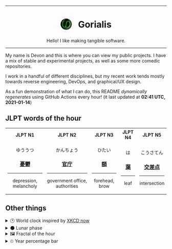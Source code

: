 ***

<h1 align="center">
<sub>
    <img src="readme/resources/avatar.png" height="36">
</sub>
&nbsp;
Gorialis
</h1>
<p align="center">
Hello! I like making tangible software.
</p>

***

My name is Devon and this is where you can view my public projects. I have a mix of stable and experimental projects, as well as some more comedic repositories.

I work in a handful of different disciplines, but my recent work tends mostly towards reverse engineering, DevOps, and graphical/UX design.

As a fun demonstration of what I can do, this README *dynamically regenerates* using GitHub Actions every hour! (it last updated at **02:41 UTC, 2021-01-14**)

<h2>JLPT words of the hour</h2>
<table>
    <tr>
        <th>JLPT N1</th>
        <th>JLPT N2</th>
        <th>JLPT N3</th>
        <th>JLPT N4</th>
        <th>JLPT N5</th>
    </tr>
    <tr>
        <td>
            <p align="center">ゆううつ</p>
            <h3 align="center"><b><a href="https://jisho.org/search/%E6%86%82%E9%AC%B1">憂鬱</a></b></h3>
            <hr>
            <p align="center">depression,<wbr> melancholy</p>
        </td>
        <td>
            <p align="center">かんちょう</p>
            <h3 align="center"><b><a href="https://jisho.org/search/%E5%AE%98%E5%BA%81">官庁</a></b></h3>
            <hr>
            <p align="center">government office,<wbr> authorities</p>
        </td>
        <td>
            <p align="center">ひたい</p>
            <h3 align="center"><b><a href="https://jisho.org/search/%E9%A1%8D">額</a></b></h3>
            <hr>
            <p align="center">forehead,<wbr> brow</p>
        </td>
        <td>
            <p align="center">は</p>
            <h3 align="center"><b><a href="https://jisho.org/search/%E8%91%89">葉</a></b></h3>
            <hr>
            <p align="center">leaf</p>
        </td>
        <td>
            <p align="center">こうさてん</p>
            <h3 align="center"><b><a href="https://jisho.org/search/%E4%BA%A4%E5%B7%AE%E7%82%B9">交差点</a></b></h3>
            <hr>
            <p align="center">intersection</p>
        </td>
    </tr>
</table>

<h2>Other things</h2>
<details>
<summary>🕑  World clock inspired by <a href="https://xkcd.com/now">XKCD now</a></summary>

> <img src="generated/now.png" width="512">

</details>
<details>
<summary>🌑 Lunar phase</summary>

The moon is approximately 5.10% through its phase (New Moon).

</details>
<details>
<summary>&#x1f5bc; Fractal of the hour</summary>

> <img src="generated/fractal.png" width="512">

</details>
<details>
<summary>&#x23f2; Year percentage bar</summary>
<pre><code>2021 [▁▁▁▁▁▁▁▁▁▁▁▁▁▁▁▁▁▁▁▁] 3.59%</code></pre>
</details>
